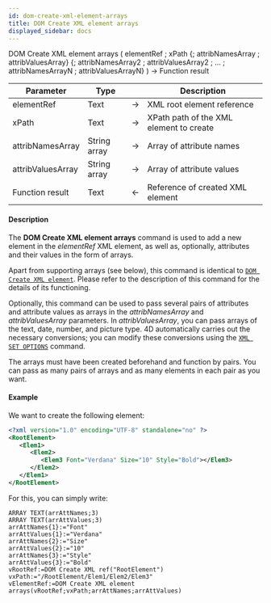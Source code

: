 ```yaml
---
id: dom-create-xml-element-arrays
title: DOM Create XML element arrays
displayed_sidebar: docs
---
```



<!-- REF #_command_.DOM Create XML element arrays.Syntax-->DOM Create XML element arrays ( elementRef ; xPath {; attribNamesArray ; attribValuesArray} {; attribNamesArray2 ; attribValuesArray2 ; ... ; attribNamesArrayN ; attribValuesArrayN} ) -> Function result<!-- END REF-->


<!-- REF #_command_.DOM Create XML element arrays.Params -->
|Parameter|Type||Description|
|---------|--- |:---:|------|
|elementRef|Text|->|XML root element reference|
|xPath|Text|->|XPath path of the XML element to create|
|attribNamesArray|String array|->|Array of attribute names|
|attribValuesArray|String array|->|Array of attribute values|
|Function result|Text|<-|Reference of created XML element|
<!-- END REF -->


#### Description




The **DOM Create XML element arrays** command is used to add a new element in the *elementRef* XML element, as well as, optionally, attributes and their values in the form of arrays.

Apart from supporting arrays (see below), this command is identical to [`DOM Create XML element`](dom-create-xml-element.md). Please refer to the description of this command for the details of its functioning.

Optionally, this command can be used to pass several pairs of attributes and attribute values as arrays in the *attribNamesArray* and *attribValuesArray* parameters. In *attribValuesArray*, you can pass arrays of the text, date, number, and picture type. 4D automatically carries out the necessary conversions; you can modify these conversions using the [`XML SET OPTIONS`](xml-set-options.md) command.

The arrays must have been created beforehand and function by pairs. You can pass as many pairs of arrays and as many elements in each pair as you want.


#### Example


We want to create the following element:

```xml
<?xml version="1.0" encoding="UTF-8" standalone="no" ?>
<RootElement>
   <Elem1>
      <Elem2>
         <Elem3 Font="Verdana" Size="10" Style="Bold"></Elem3>
      </Elem2>
   </Elem1>
</RootElement>
```

For this, you can simply write:


```4d
ARRAY TEXT(arrAttNames;3)
ARRAY TEXT(arrAttValues;3)
arrAttNames{1}:="Font"
arrAttValues{1}:="Verdana"
arrAttNames{2}:="Size"
arrAttValues{2}:="10"
arrAttNames{3}:="Style"
arrAttValues{3}:="Bold"
vRootRef:=DOM Create XML ref("RootElement")
vxPath:="/RootElement/Elem1/Elem2/Elem3"
vElementRef:=DOM Create XML element arrays(vRootRef;vxPath;arrAttNames;arrAttValues)
```
